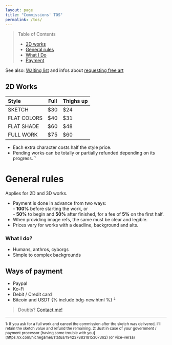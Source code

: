 ```yaml
---
layout: page
title: "Commissions' TOS"
permalink: /tos/
---
```


> Table of Contents
> 
> - [2D works](#2d-works)
> - [General rules](#general-rules)
> - [What I Do](#what-i-do)
> - [Payment](#payment)

See also: [Waiting list](/queue) and infos about [requesting free art](/requests)

## 2D Works

| Style          | Full | Thighs up |
| :------------- | ---- | ---- |
| SKETCH         | $30  | $24  |
| FLAT COLORS    | $40  | $31  |
| FLAT SHADE     | $60  | $48  |
| FULL WORK      | $75  | $60  |

- Each extra character costs half the style price.  
- Pending works can be totally or partially refunded depending on its progress. ¹

# General rules
Applies for 2D and 3D works.

- Payment is done in advance from two ways:  
    \- **100%** before starting the work, or  
    \- **50%** to begin and **50%** after finished, for a fee of **5%** on the first half.  
- When providing image refs, the same must be clear and legible.
- Prices vary for works with a deadline, background and alts.  

### What I do?
- Humans, anthros, cyborgs
- Simple to complex backgrounds

## Ways of payment
- Paypal
- Ko-Fi
- Debit / Credit card
- Bitcoin and USDT {% include bdg-new.html %} ²

> Doubts? [Contact me!](/contact)  

____
<sub>
1: If you ask for a full work and cancel the commission after the sketch was delivered, I'll retain the sketch value and refund the remaining.  
2: Just in case of your government / payment processor [having some trouble with you](https://x.com/nichegamer/status/1942378831815307362) (or vice-versa)
</sub>
